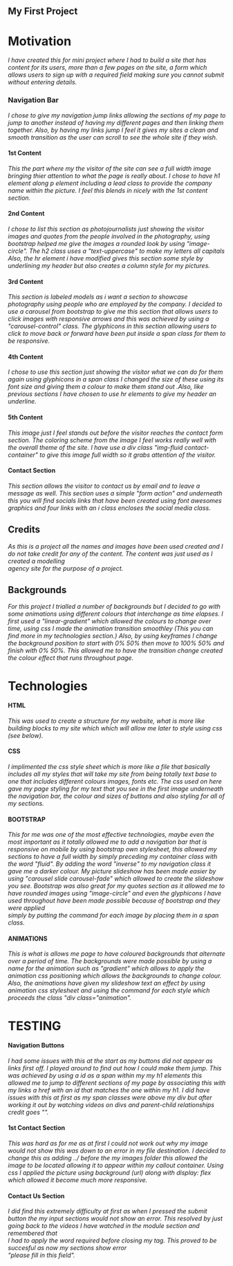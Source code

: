 ## My First Project

# Motivation 


_I have created this for mini project where I had to build a site that has content
for its users, more than a few pages on the site, a form which allows users to sign up
with a required field making sure you cannot submit without entering details._



### Navigation Bar
_I chose to give my navigation jump links allowing the sections of my page to jump to another instead
of having my different pages and then linking them together. Also, by having my links jump I feel it gives my sites 
a clean and smooth transition as the user can scroll to see the whole site if they wish._

#### 1st Content 
_This the part where my the visitor of the site can see a full width image bringing thier attention to
what the page is really about. I chose to have h1 element along p element including a lead class to provide 
the company name within the picture. I feel this blends in nicely with the 1st content section._

#### 2nd Content 
_I chose to list this section as photojournalists just showing the visitor images and quotes from the
people involved in the photography, using bootstrap helped me give the images a rounded look 
by using "image-circle". The h2 class uses a "text-uppercase" to make my letters all capitals
Also, the hr element i have modified gives this section some style by underlining my header but also creates a 
column style for my pictures._

#### 3rd Content
_This section is labeled models as i want a section to showcase photography using people who are employed by the
company. I decided to use a carousel from bootstrap to give me this section that allows users to click images with responsive 
arrows and this was achieved by using a "carousel-control" class. The glyphicons in this section allowing users to click to move back 
or forward have been put inside a span class for them to be responsive._

#### 4th Content

_I chose to use this section just showing the visitor what we can do for them again using glyphicons
in a span class I changed the size of these using its font size and giving them a colour to make them stand out
.Also, like previous sections I have chosen to use hr elements to give my header an underline._

#### 5th Content

_This image just I feel stands out before the visitor reaches the contact form section. The coloring scheme from the image I feel works really
well with the overall theme of the site. I have use a div class "img-fluid contact-container" to give this image full width so it grabs attention of the visitor._


#### Contact Section

_This section allows the visitor to contact us by email and to leave a message as well. This section uses a simple "form action"
and underneath this you will find socials links that have been created using font awesomes graphics
and four links with an i class encloses the social media class._



## Credits

_As this is a project all the names and images have been used created and I do not 
take credit for any of the content. The content was just used as I created a modelling  
agency site for the purpose of a project._

## Backgrounds

_For this project I trialled a number of backgrounds but I decided to go with some animations using different 
colours that interchange as time elapses. I first used a "linear-gradient" which allowed the colours
to change over time, using css I made the animation transition smoothley (This you can find more in my technologies 
section.) Also, by using keyframes I change the background position to start with 
0% 50% then move to 100% 50% and finish with 0% 50%. This allowed me to have the transition
change created the colour effect that runs throughout page._




# Technologies

#### HTML

_This was used to create a structure for my website, what is more like building blocks to
my site which which will allow me later to style using css (see below)._

#### CSS

_I implimented the css style sheet which is more like a file that basically includes all my
styles that will take my site from being totally text base to one that includes different colours
images, fonts etc. The css used on here gave my page styling for my text that you see in the first image underneath
the navigation bar, the colour and sizes of buttons and also styling for all of my sections._

#### BOOTSTRAP

_This for me was one of the most effective technologies, maybe even the most important as it totally
allowed me to add a navigation bar that is responsive on mobile by using bootstrap own stylesheet, this allowed my sections
to have a full width by simply preceding my container class with the word "fluid". By adding the word "inverse" to
my navigation class it gave me a darker colour. My picture slideshow has been made easier by using "carousel slide carousel-fade"
which allowed to create the slideshow you see. Bootstrap was also great for my quotes 
section as it allowed me to have rounded images using "image-circle" and even the glyphicons
I have used throughout have been made possible because of bootstrap and they were applied   
simply by putting the command for each image by placing them in a span class._

#### ANIMATIONS

_This is what is allows me page to have coloured backgrounds that alternate over a period of time.
The backgrounds were made possible by using a name for the animation such as "gradient" which allows to
apply the animation css positioning which allows the backgrounds to change colour. Also, the animations 
have given my slideshow text an effect by using animation css stylesheet and using the command
for each style which proceeds the class "div class="animation"._

# TESTING

#### Navigation Buttons

_I had some issues with this at the start as my buttons did not appear as links first off. I played around 
to find out how I could make them jump. This was achieved by using a id as a span within my 
my h1 elements this allowed me to jump to different sections of my page by associating this with my links 
a href with an id that matches the one within my h1. I did have issues with this at first as my span 
classes were above my div but after working it out by watching videos on divs and parent-child
relationships credit goes ""._

#### 1st Contact Section

_This was hard as for me as at first I could not work out why my image would not show this was down to 
an error in my file destination. I decided to change this as adding ../ before the my images folder 
this allowed the image to be located allowing it to appear within my callout container. Using css I 
applied the picture using background (url) along with display: flex which allowed it become much
more responsive._

#### Contact Us Section
_I did find this extremely difficulty at first as when I pressed the submit button the my input sections would not 
show an error. This resolved by just going back to the videos I have watched in the module section and remembered that  
I had to apply the word required before closing my tag. This proved to be succesful as now my sections show error  
"please fill in this field"._



